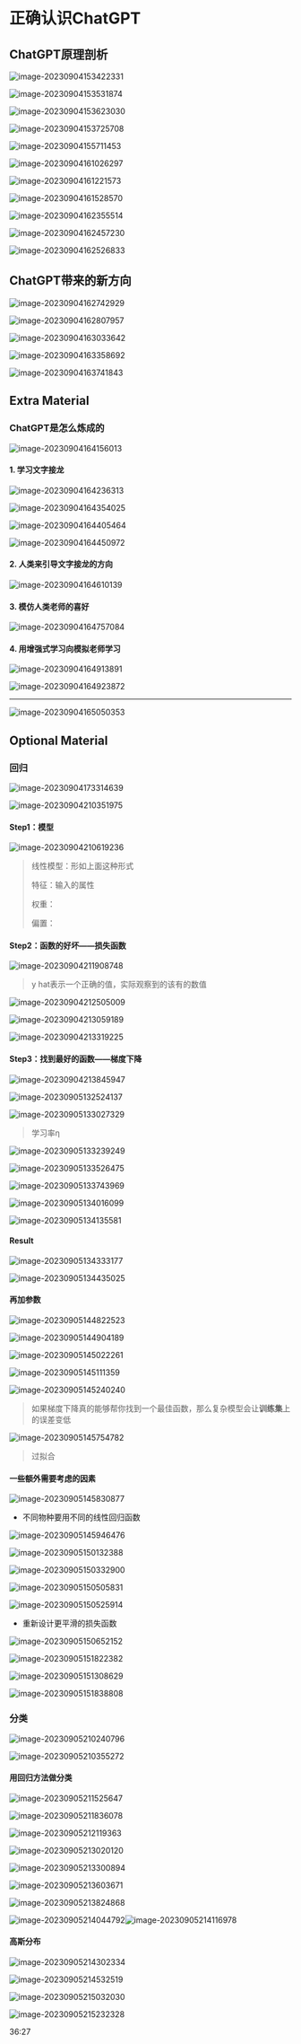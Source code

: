 # 正确认识ChatGPT

## ChatGPT原理剖析

![image-20230904153422331](机器学习【2023春】李宏毅.assets/image-20230904153422331.png)

![image-20230904153531874](机器学习【2023春】李宏毅.assets/image-20230904153531874.png)

![image-20230904153623030](机器学习【2023春】李宏毅.assets/image-20230904153623030.png)

![image-20230904153725708](机器学习【2023春】李宏毅.assets/image-20230904153725708.png)

![image-20230904155711453](机器学习【2023春】李宏毅.assets/image-20230904155711453.png)

![image-20230904161026297](机器学习【2023春】李宏毅.assets/image-20230904161026297.png)

![image-20230904161221573](机器学习【2023春】李宏毅.assets/image-20230904161221573.png)

![image-20230904161528570](机器学习【2023春】李宏毅.assets/image-20230904161528570.png)

![image-20230904162355514](机器学习【2023春】李宏毅.assets/image-20230904162355514.png)

![image-20230904162457230](机器学习【2023春】李宏毅.assets/image-20230904162457230.png)

![image-20230904162526833](机器学习【2023春】李宏毅.assets/image-20230904162526833.png)

## ChatGPT带来的新方向

![image-20230904162742929](机器学习【2023春】李宏毅.assets/image-20230904162742929.png)

![image-20230904162807957](机器学习【2023春】李宏毅.assets/image-20230904162807957.png)

![image-20230904163033642](机器学习【2023春】李宏毅.assets/image-20230904163033642.png)

![image-20230904163358692](机器学习【2023春】李宏毅.assets/image-20230904163358692.png)

![image-20230904163741843](机器学习【2023春】李宏毅.assets/image-20230904163741843.png)

## Extra Material

### ChatGPT是怎么炼成的

![image-20230904164156013](机器学习【2023春】李宏毅.assets/image-20230904164156013.png)

#### 1. 学习文字接龙

![image-20230904164236313](机器学习【2023春】李宏毅.assets/image-20230904164236313.png)

![image-20230904164354025](机器学习【2023春】李宏毅.assets/image-20230904164354025.png)

![image-20230904164405464](机器学习【2023春】李宏毅.assets/image-20230904164405464.png)

![image-20230904164450972](机器学习【2023春】李宏毅.assets/image-20230904164450972.png)

#### 2. 人类来引导文字接龙的方向

![image-20230904164610139](机器学习【2023春】李宏毅.assets/image-20230904164610139.png)

#### 3. 模仿人类老师的喜好

![image-20230904164757084](机器学习【2023春】李宏毅.assets/image-20230904164757084.png)

#### 4. 用增强式学习向模拟老师学习

![image-20230904164913891](机器学习【2023春】李宏毅.assets/image-20230904164913891.png)

![image-20230904164923872](机器学习【2023春】李宏毅.assets/image-20230904164923872.png)

---

![image-20230904165050353](机器学习【2023春】李宏毅.assets/image-20230904165050353.png)

## Optional Material

### 回归

![image-20230904173314639](机器学习【2023春】李宏毅.assets/image-20230904173314639.png)

![image-20230904210351975](机器学习【2023春】李宏毅.assets/image-20230904210351975.png)

####  Step1：模型

![image-20230904210619236](机器学习【2023春】李宏毅.assets/image-20230904210619236.png)

> 线性模型：形如上面这种形式
>
> 特征：输入的属性
>
> 权重：
>
> 偏置：

#### Step2：函数的好坏——损失函数

![image-20230904211908748](机器学习【2023春】李宏毅.assets/image-20230904211908748.png)

>   y hat表示一个正确的值，实际观察到的该有的数值

![image-20230904212505009](机器学习【2023春】李宏毅.assets/image-20230904212505009.png)

![image-20230904213059189](机器学习【2023春】李宏毅.assets/image-20230904213059189.png)

![image-20230904213319225](机器学习【2023春】李宏毅.assets/image-20230904213319225.png)

#### Step3：找到最好的函数——梯度下降

![image-20230904213845947](机器学习【2023春】李宏毅.assets/image-20230904213845947.png)

![image-20230905132524137](机器学习【2023春】李宏毅.assets/image-20230905132524137.png)

![image-20230905133027329](机器学习【2023春】李宏毅.assets/image-20230905133027329.png)

> 学习率η

![image-20230905133239249](机器学习【2023春】李宏毅.assets/image-20230905133239249.png)

![image-20230905133526475](机器学习【2023春】李宏毅.assets/image-20230905133526475.png)

![image-20230905133743969](机器学习【2023春】李宏毅.assets/image-20230905133743969.png)

![image-20230905134016099](机器学习【2023春】李宏毅.assets/image-20230905134016099.png)

![image-20230905134135581](机器学习【2023春】李宏毅.assets/image-20230905134135581.png)

#### Result

![image-20230905134333177](机器学习【2023春】李宏毅.assets/image-20230905134333177.png)

![image-20230905134435025](机器学习【2023春】李宏毅.assets/image-20230905134435025.png)

#### 再加参数

![image-20230905144822523](机器学习【2023春】李宏毅.assets/image-20230905144822523.png)

![image-20230905144904189](机器学习【2023春】李宏毅.assets/image-20230905144904189.png)

![image-20230905145022261](机器学习【2023春】李宏毅.assets/image-20230905145022261.png)

![image-20230905145111359](机器学习【2023春】李宏毅.assets/image-20230905145111359.png)

![image-20230905145240240](机器学习【2023春】李宏毅.assets/image-20230905145240240.png)

> 如果梯度下降真的能够帮你找到一个最佳函数，那么复杂模型会让**训练集**上的误差变低

![image-20230905145754782](机器学习【2023春】李宏毅.assets/image-20230905145754782.png)

> 过拟合

#### 一些额外需要考虑的因素

![image-20230905145830877](机器学习【2023春】李宏毅.assets/image-20230905145830877.png)

- 不同物种要用不同的线性回归函数

![image-20230905145946476](机器学习【2023春】李宏毅.assets/image-20230905145946476.png)

![image-20230905150132388](机器学习【2023春】李宏毅.assets/image-20230905150132388.png)

![image-20230905150332900](机器学习【2023春】李宏毅.assets/image-20230905150332900.png)

![image-20230905150505831](机器学习【2023春】李宏毅.assets/image-20230905150505831.png)

![image-20230905150525914](机器学习【2023春】李宏毅.assets/image-20230905150525914.png)

- 重新设计更平滑的损失函数

![image-20230905150652152](机器学习【2023春】李宏毅.assets/image-20230905150652152.png)

![image-20230905151822382](机器学习【2023春】李宏毅.assets/image-20230905151822382.png)

![image-20230905151308629](机器学习【2023春】李宏毅.assets/image-20230905151308629.png)

![image-20230905151838808](机器学习【2023春】李宏毅.assets/image-20230905151838808.png)

### 分类

![image-20230905210240796](机器学习【2023春】李宏毅.assets/image-20230905210240796.png)

![image-20230905210355272](机器学习【2023春】李宏毅.assets/image-20230905210355272.png)

#### 用回归方法做分类

![image-20230905211525647](机器学习【2023春】李宏毅.assets/image-20230905211525647.png)

![image-20230905211836078](机器学习【2023春】李宏毅.assets/image-20230905211836078.png)

![image-20230905212119363](机器学习【2023春】李宏毅.assets/image-20230905212119363.png)

 ![image-20230905213020120](机器学习【2023春】李宏毅.assets/image-20230905213020120.png)

![image-20230905213300894](机器学习【2023春】李宏毅.assets/image-20230905213300894.png)

![image-20230905213603671](机器学习【2023春】李宏毅.assets/image-20230905213603671.png)

![image-20230905213824868](机器学习【2023春】李宏毅.assets/image-20230905213824868.png)

![image-20230905214044792](机器学习【2023春】李宏毅.assets/image-20230905214044792.png)![image-20230905214116978](机器学习【2023春】李宏毅.assets/image-20230905214116978.png)

#### 高斯分布

![image-20230905214302334](机器学习【2023春】李宏毅.assets/image-20230905214302334.png)

![image-20230905214532519](机器学习【2023春】李宏毅.assets/image-20230905214532519.png)

![image-20230905215032030](机器学习【2023春】李宏毅.assets/image-20230905215032030.png)

![image-20230905215232328](机器学习【2023春】李宏毅.assets/image-20230905215232328.png)

36:27

